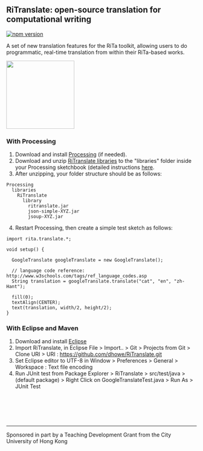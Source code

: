 

## RiTranslate: open-source translation for computational writing
<!--[![Build Status](https://travis-ci.org/dhowe/RiTranslate.svg?branch=master)](https://travis-ci.org/dhowe/RiTranslate)-->

<a href="http://www.gnu.org/licenses/gpl-3.0.en.html"><img src="https://img.shields.io/badge/license-GPL-orange.svg" alt="npm version"></a>

A set of new translation features for the RiTa toolkit, allowing users to  do programmatic, real-time translation from within their RiTa-based works. 

<a href="https://rednoise.org/rita/"><img height=180 src="https://rednoise.org/ritrans-rect.png"/></a>

### With Processing

1. Download and install [Processing](https://processing.org/download/?processing) (if needed).
2. Download and unzip [RiTranslate libraries](https://github.com/dhowe/RiTranslate/raw/master/RiTranslate.zip) to the "libraries" folder inside your Processing sketchbook (detailed instructions [here](https://github.com/dhowe/RiTranslate/blob/master/install_instructions.txt). 
3. After unzipping, your folder structure should be as follows:
```
Processing
  libraries
    RiTranslate
      library
        ritranslate.jar
        json-simple-XYZ.jar
        jsoup-XYZ.jar
```
4. Restart Processing, then create a simple test sketch as follows:
```processing
import rita.translate.*;

void setup() {

  GoogleTranslate googleTranslate = new GoogleTranslate();

  // language code reference: http://www.w3schools.com/tags/ref_language_codes.asp
  String translation = googleTranslate.translate("cat", "en", "zh-Hant");
  
  fill(0);
  textAlign(CENTER);
  text(translation, width/2, height/2);
}
```

### With Eclipse and Maven

1. Download and install [Eclipse](https://eclipse.org/downloads/)
2. Import RiTranslate, in Eclipse File > Import.. > Git > Projects from Git > Clone URI > URI : https://github.com/dhowe/RiTranslate.git 
3. Set Eclipse editor to UTF-8 in Window > Preferences > General > Workspace : Text file encoding
4. Run JUnit test from Package Explorer > RiTranslate > src/test/java > (default package) > Right Click on GoogleTranslateTest.java > Run As > JUnit Test


<br>

 
<br>
 
<br>
 
<br>

---

Sponsored in part by a Teaching Development Grant from the City University of Hong Kong
